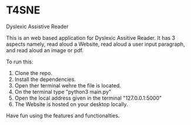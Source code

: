 # T4SNE
Dyslexic Assistive Reader


This is an web based application for Dyslexic Assitive Reader. It has 3 aspects namely, read aloud a Website, read aloud a user input paragraph, and read aloud an image or pdf. 

To run this: 
1. Clone the repo. 
2. Install the dependencies.
3. Open ther terminal wehre the file is located.
4. On the terminal type "python3 main.py"
5. Open the local address given in the terminal "127.0.0.1:5000"
6. The Website is hosted on your desktop locally. 

Have fun using the features and functionalties. 
